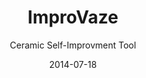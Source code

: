 ---
title: ImproVaze
subtitle: "Ceramic Self-Improvment Tool"
layout: default
link-name: improvaze
modal-id: 1
date: 2014-07-18
video: false
img-ac: /improvaze/1-563.jpg
img: [/improvaze/2-725.jpg, /improvaze/3-617.jpg, /improvaze/4-758.jpg]
thumbnail: /improvaze/4-758.jpg
<!-- alt: image-alt
project-date: April 2014
client: Start Bootstrap
category: Web Development -->
description: Write one new year resolution on each part.<br/>When the resolution is accomplished, you get to break that part, and it turns into a small vaze.
details: Slipcasting <br/><br/>Each vaze is 12 X 5 X 5 cm.

---